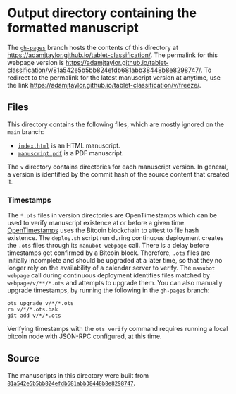 # Output directory containing the formatted manuscript

The [`gh-pages`](https://github.com/adamjtaylor/tablet-classification/tree/gh-pages) branch hosts the contents of this directory at <https://adamjtaylor.github.io/tablet-classification/>.
The permalink for this webpage version is <https://adamjtaylor.github.io/tablet-classification/v/81a542e5b5bb824efdb681abb38448b8e8298747/>.
To redirect to the permalink for the latest manuscript version at anytime, use the link <https://adamjtaylor.github.io/tablet-classification/v/freeze/>.

## Files

This directory contains the following files, which are mostly ignored on the `main` branch:

+ [`index.html`](index.html) is an HTML manuscript.
+ [`manuscript.pdf`](manuscript.pdf) is a PDF manuscript.

The `v` directory contains directories for each manuscript version.
In general, a version is identified by the commit hash of the source content that created it.

### Timestamps

The `*.ots` files in version directories are OpenTimestamps which can be used to verify manuscript existence at or before a given time.
[OpenTimestamps](https://opentimestamps.org/) uses the Bitcoin blockchain to attest to file hash existence.
The `deploy.sh` script run during continuous deployment creates the `.ots` files through its `manubot webpage` call.
There is a delay before timestamps get confirmed by a Bitcoin block.
Therefore, `.ots` files are initially incomplete and should be upgraded at a later time, so that they no longer rely on the availability of a calendar server to verify.
The `manubot webpage` call during continuous deployment identifies files matched by `webpage/v/**/*.ots` and attempts to upgrade them.
You can also manually upgrade timestamps, by running the following in the `gh-pages` branch:

```shell
ots upgrade v/*/*.ots
rm v/*/*.ots.bak
git add v/*/*.ots
```

Verifying timestamps with the `ots verify` command requires running a local bitcoin node with JSON-RPC configured, at this time.

## Source

The manuscripts in this directory were built from
[`81a542e5b5bb824efdb681abb38448b8e8298747`](https://github.com/adamjtaylor/tablet-classification/commit/81a542e5b5bb824efdb681abb38448b8e8298747).
